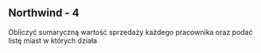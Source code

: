 ## Northwind - 4

Obliczyć sumaryczną wartość sprzedaży każdego pracownika oraz podać listę miast w których działa

